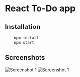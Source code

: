 # React To-Do app

## Installation
```bash
    npm install
    npm start
```
## Screenshots

<!-- Images -->
![Screenshot 1](x1.jpg)
![Screenshot 1](x2.jpg)